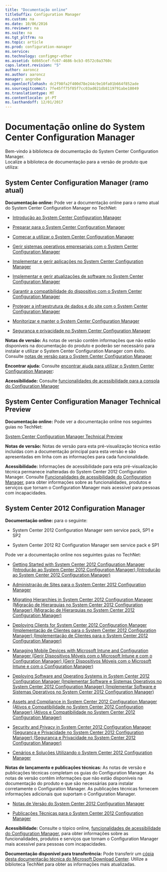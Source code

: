 ```yaml
---
title: "Documentação online"
titleSuffix: Configuration Manager
ms.custom: na
ms.date: 10/06/2016
ms.reviewer: na
ms.suite: na
ms.tgt_pltfrm: na
ms.topic: article
ms.prod: configuration-manager
ms.service: 
ms.technology: configmgr-other
ms.assetid: 6d665cef-fc67-4686-bcb3-0572c0a3760c
caps.latest.revision: "5"
author: aaroncz
ms.author: aaroncz
manager: angrobe
ms.openlocfilehash: dc2f98fa2f400d78e244c9e10fa01b664f852ade
ms.sourcegitcommit: 7fe45ff75f05f7cc03ad021db8119791abe18049
ms.translationtype: MT
ms.contentlocale: pt-PT
ms.lasthandoff: 12/01/2017
---
```

# <a name="online-documentation-for-system-center-configuration-manager"></a>Documentação online do System Center Configuration Manager


Bem-vindo à biblioteca de documentação do System Center Configuration Manager.  
Localize a biblioteca de documentação para a versão de produto que utiliza:  

## <a name="system-center-configuration-manager-current-branch"></a>System Center Configuration Manager (ramo atual)  
**Documentação online:** Pode ver a documentação online para o ramo atual do System Center Configuration Manager no TechNet:  

-   [Introdução ao System Center Configuration Manager](https://technet.microsoft.com/library/mt622715.aspx)  

-   [Preparar para o System Center Configuration Manager](https://technet.microsoft.com/library/mt608540.aspx)  

-   [Começar a utilizar o System Center Configuration Manager](https://technet.microsoft.com/library/mt608544.aspx)  

-   [Gerir sistemas operativos empresariais com o System Center Configuration Manager](https://technet.microsoft.com/library/mt627933.aspx)  

-   [Implementar e gerir aplicações no System Center Configuration Manager](https://technet.microsoft.com/library/mt627959.aspx)  

-   [Implementar e gerir atualizações de software no System Center Configuration Manager](https://technet.microsoft.com/library/mt634340.aspx)  

-   [Garantir a compatibilidade do dispositivo com o System Center Configuration Manager](https://technet.microsoft.com/library/mt595717.aspx)  

-   [Proteger a infraestrutura de dados e do site com o System Center Configuration Manager](https://technet.microsoft.com/library/mt613161.aspx)  

-   [Monitorizar e manter o System Center Configuration Manager](https://technet.microsoft.com/library/mt612855.aspx)  

-   [Segurança e privacidade no System Center Configuration Manager](https://technet.microsoft.com/library/mt622694.aspx)  

**Notas de versão:** As notas de versão contêm informações que não estão disponíveis na documentação do produto e poderão ser necessário para instalar e utilizar o System Center Configuration Manager com êxito. Consulte [notas de versão para o System Center Configuration Manager](https://technet.microsoft.com/library/mt592024.aspx)  

**Encontrar ajuda:** Consulte [encontrar ajuda para utilizar o System Center Configuration Manager](https://technet.microsoft.com/library/mt628521.aspx):  

**Acessibilidade:** Consulte [funcionalidades de acessibilidade para a consola do Configuration Manager](https://technet.microsoft.com/library/mt628521.aspx)  


## <a name="system-center-configuration-manager-technical-preview"></a>System Center Configuration Manager Technical Preview  
**Documentação online:** Pode ver a documentação online nos seguintes guias no TechNet:  

 [System Center Configuration Manager Technical Preview](https://go.microsoft.com/fwlink/p/?LinkId=534001)  

**Notas de versão:** Notas de versão para esta pré-visualização técnica estão incluídas com a documentação principal para esta versão e são apresentadas em linha com as informações para cada funcionalidade.  

**Acessibilidade:** Informações de acessibilidade para esta pré-visualização técnica permanece inalteradas do System Center 2012 Configuration Manager. Consulte [Funcionalidades de acessibilidade do Configuration Manager](http://go.microsoft.com/fwlink/p/?LinkId=258586), para obter informações sobre as funcionalidades, produtos e serviços que tornam o Configuration Manager mais acessível para pessoas com incapacidades.  

## <a name="system-center-2012-configuration-manager"></a>System Center 2012 Configuration Manager  
**Documentação online:** para o seguinte:  

-   System Center 2012 Configuration Manager sem service pack, SP1 e SP2  

-   System Center 2012 R2 Configuration Manager sem service pack e SP1  

Pode ver a documentação online nos seguintes guias no TechNet:  

-   [Getting Started with System Center 2012 Configuration Manager (Introdução ao System Center 2012 Configuration Manager) (Introdução ao System Center 2012 Configuration Manager)](https://go.microsoft.com/fwlink/p/?LinkId=210632)  

-   [Administração de Sites para o System Center 2012 Configuration Manager](https://go.microsoft.com/fwlink/p/?LinkId=210636)  

-   [Migrating Hierarchies in System Center 2012 Configuration Manager (Migração de Hierarquias no System Center 2012 Configuration Manager) (Migração de Hierarquias no System Center 2012 Configuration Manager)](https://go.microsoft.com/fwlink/p/?LinkId=210645)  

-   [Deploying Clients for System Center 2012 Configuration Manager (Implementação de Clientes para o System Center 2012 Configuration Manager) (Implementação de Clientes para o System Center 2012 Configuration Manager)](https://go.microsoft.com/fwlink/p/?LinkId=210638)  

-   [Managing Mobile Devices with Microsoft Intune and Configuration Manager (Gerir Dispositivos Móveis com o Microsoft Intune e com o Configuration Manager) (Gerir Dispositivos Móveis com o Microsoft Intune e com o Configuration Manager)](https://go.microsoft.com/fwlink/?LinkId=529959)  

-   [Deploying Software and Operating Systems in System Center 2012 Configuration Manager (Implementar Software e Sistemas Operativos no System Center 2012 Configuration Manager) (Implementar Software e Sistemas Operativos no System Center 2012 Configuration Manager)](https://go.microsoft.com/fwlink/p/?LinkId=210635)  

-   [Assets and Compliance in System Center 2012 Configuration Manager (Ativos e Compatibilidade no System Center 2012 Configuration Manager) (Ativos e Compatibilidade no System Center 2012 Configuration Manager)](https://go.microsoft.com/fwlink/p/?LinkId=210639)  

-   [Security and Privacy in System Center 2012 Configuration Manager (Segurança e Privacidade no System Center 2012 Configuration Manager) (Segurança e Privacidade no System Center 2012 Configuration Manager)](https://go.microsoft.com/fwlink/p/?LinkId=210640)  

-   [Cenários e Soluções Utilizando o System Center 2012 Configuration Manager](https://go.microsoft.com/fwlink/p/?LinkId=290889)  

 **Notas de lançamento e publicações técnicas:** As notas de versão e publicações técnicas completam os guias do Configuration Manager. As notas de versão contêm informações que não estão disponíveis na documentação do produto e que são necessárias para instalar corretamente o Configuration Manager. As publicações técnicas fornecem informações adicionais que suportam o Configuration Manager.  

-   [Notas de Versão do System Center 2012 Configuration Manager](http://go.microsoft.com/fwlink/?LinkId=529437)  

-   [Publicações Técnicas para o System Center 2012 Configuration Manager](http://go.microsoft.com/fwlink/p/?LinkId=261032)  

**Acessibilidade:** Consulte o tópico online, [funcionalidades de acessibilidade do Configuration Manager](http://go.microsoft.com/fwlink/p/?LinkId=258586), para obter informações sobre as funcionalidades, produtos e serviços que tornam o Configuration Manager mais acessível para pessoas com incapacidades.  

**Documentação disponível para transferência:** Pode transferir um [cópia desta documentação técnica do Microsoft Download Center](http://go.microsoft.com/fwlink/?LinkId=253643). Utilize a biblioteca TechNet para obter as informações mais atualizadas.
